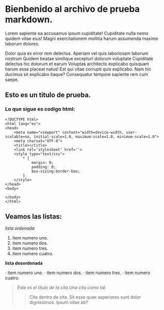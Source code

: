 # Bienbenido al archivo de prueba markdown.

Lorem sapiente ea accusamus ipsum cupiditate! Cupiditate nulla nemo quidem vitae eius! Magni exercitationem mollitia harum assumenda maxime laborum dolores.

Dolor quia ex error rem delectus. Aperiam vel quis laboriosam laborum nostrum Quidem beatae similique excepturi dolorum voluptate Cupiditate delectus hic dolorum et earum Voluptas architecto explicabo quisquam harum esse placeat natus! Est qui vitae corrupti quis explicabo. Nam hic ducimus sit explicabo itaque? Consequatur tempore sapiente rem cum saepe.

## Esto es un titulo de prueba.

### Lo que sigue es codigo html:

    <!DOCTYPE html>
    <html lang="es">
    <head>
        <meta name="viewport" content="width=device-width, user-scalable=no, initial-scale=1.0, maximum-scale=1.0, minimum-scale=1.0">
        <meta charset="UTF-8">
        <title></title>
        <link rel='stylesheet' href=''>
        <style type="text/css">
            * {
                margin: 0;
                padding: 0;
                box-sizing:border-box;
            }
        </style>
    </head>
    <body>
        
    </body>
    </html>

## Veamos las listas:

_*lista ordenada*_

1. item numero uno.
2. item numero dos.
3. item numero tres.
4. item numero cuatro.

**lista desordenada**

· item numero uno.
· item numero dos.
· item numero tres.
· item numero cuatro.

>_*Este es el titulo de la cita.Una cita como tal:*_
>> Cita dentro de cita.
>Sit esse quae asperiores sunt dolor dignissimos. Ipsum vitae ab?
